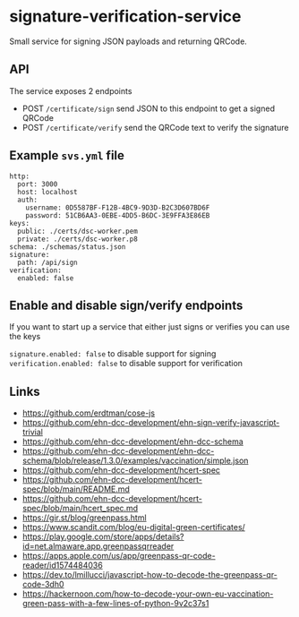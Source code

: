 # signature-verification-service

Small service for signing JSON payloads and returning QRCode.

## API

The service exposes 2 endpoints

- POST `/certificate/sign` send JSON to this endpoint to get a signed QRCode
- POST `/certificate/verify` send the QRCode text to verify the signature

## Example `svs.yml` file

```
http:
  port: 3000
  host: localhost
  auth:
    username: 0D5587BF-F12B-4BC9-9D3D-B2C3D607BD6F
    password: 51CB6AA3-0EBE-4DD5-B6DC-3E9FFA3E86EB
keys:
  public: ./certs/dsc-worker.pem
  private: ./certs/dsc-worker.p8
schema: ./schemas/status.json
signature:
  path: /api/sign
verification:
  enabled: false
```

## Enable and disable sign/verify endpoints

If you want to start up a service that either just signs or verifies you can use the keys

`signature.enabled: false` to disable support for signing
`verification.enabled: false` to disable support for verification

## Links

- https://github.com/erdtman/cose-js
- https://github.com/ehn-dcc-development/ehn-sign-verify-javascript-trivial
- https://github.com/ehn-dcc-development/ehn-dcc-schema
- https://github.com/ehn-dcc-development/ehn-dcc-schema/blob/release/1.3.0/examples/vaccination/simple.json
- https://github.com/ehn-dcc-development/hcert-spec
- https://github.com/ehn-dcc-development/hcert-spec/blob/main/README.md
- https://github.com/ehn-dcc-development/hcert-spec/blob/main/hcert_spec.md
- https://gir.st/blog/greenpass.html
- https://www.scandit.com/blog/eu-digital-green-certificates/
- https://play.google.com/store/apps/details?id=net.almaware.app.greenpassqrreader
- https://apps.apple.com/us/app/greenpass-qr-code-reader/id1574484036
- https://dev.to/lmillucci/javascript-how-to-decode-the-greenpass-qr-code-3dh0
- https://hackernoon.com/how-to-decode-your-own-eu-vaccination-green-pass-with-a-few-lines-of-python-9v2c37s1
